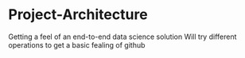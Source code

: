 # Project-Architecture
Getting a feel of an end-to-end data science solution
Will try different operations to get a basic fealing of github
